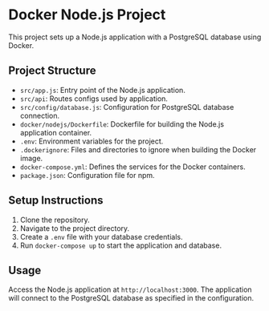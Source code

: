 # Docker Node.js Project

This project sets up a Node.js application with a PostgreSQL database using Docker. 

## Project Structure

- `src/app.js`: Entry point of the Node.js application.
- `src/api`: Routes configs used by application.
- `src/config/database.js`: Configuration for PostgreSQL database connection.
- `docker/nodejs/Dockerfile`: Dockerfile for building the Node.js application container.
- `.env`: Environment variables for the project.
- `.dockerignore`: Files and directories to ignore when building the Docker image.
- `docker-compose.yml`: Defines the services for the Docker containers.
- `package.json`: Configuration file for npm.

## Setup Instructions

1. Clone the repository.
2. Navigate to the project directory.
3. Create a `.env` file with your database credentials.
4. Run `docker-compose up` to start the application and database.

## Usage

Access the Node.js application at `http://localhost:3000`. The application will connect to the PostgreSQL database as specified in the configuration.